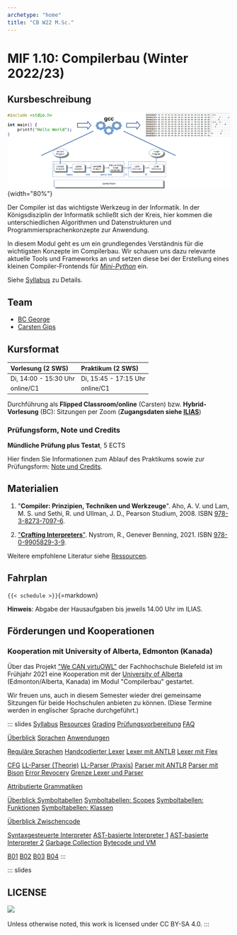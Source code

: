 ```yaml
---
archetype: "home"
title: "CB W22 M.Sc."
---
```



# MIF 1.10: Compilerbau (Winter 2022/23)

## Kursbeschreibung

![](admin/images/architektur_cb.png){width="80%"}

Der Compiler ist das wichtigste Werkzeug in der Informatik. In der Königsdisziplin der
Informatik schließt sich der Kreis, hier kommen die unterschiedlichen Algorithmen und
Datenstrukturen und Programmiersprachenkonzepte zur Anwendung.

In diesem Modul geht es um ein grundlegendes Verständnis für die wichtigsten Konzepte
im Compilerbau. Wir schauen uns dazu relevante aktuelle Tools und Frameworks an und
setzen diese bei der Erstellung eines kleinen Compiler-Frontends für [_Mini-Python_] ein.

Siehe [Syllabus](admin/syllabus.md) zu Details.

[_Mini-Python_]: https://github.com/Compiler-CampusMinden/Mini-Python-Builder


## Team

-   [BC George](https://www.hsbi.de/minden/ueber-uns/personenverzeichnis/birgit-christina-george)
-   [Carsten Gips](https://www.hsbi.de/minden/ueber-uns/personenverzeichnis/carsten-gips)


## Kursformat

| Vorlesung (2 SWS)     | Praktikum (2 SWS)     |
|:----------------------|:----------------------|
| Di, 14:00 - 15:30 Uhr | Di, 15:45 - 17:15 Uhr |
| online/C1             | online/C1             |

Durchführung als **Flipped Classroom/online** (Carsten) bzw. **Hybrid-Vorlesung** (BC):
Sitzungen per Zoom (**Zugangsdaten siehe [ILIAS]**)

[ILIAS]: https://www.hsbi.de/elearning/goto.php?target=crs_1117243&client_id=FH-Bielefeld

### Prüfungsform, Note und Credits

**Mündliche Prüfung plus Testat**, 5 ECTS

Hier finden Sie Informationen zum Ablauf des Praktikums sowie zur Prüfungsform:
[Note und Credits](admin/grading.md).


## Materialien

1.  "**Compiler: Prinzipien, Techniken und Werkzeuge**".
    Aho, A. V. und Lam, M. S. und Sethi, R. und Ullman, J. D., Pearson Studium, 2008.
    ISBN [978-3-8273-7097-6](https://fhb-bielefeld.digibib.net/openurl?isbn=978-3-8273-7097-6).

2.  ["**Crafting Interpreters**"](https://github.com/munificent/craftinginterpreters).
    Nystrom, R., Genever Benning, 2021.
    ISBN [978-0-9905829-3-9](https://fhb-bielefeld.digibib.net/openurl?isbn=978-0-9905829-3-9).

Weitere empfohlene Literatur siehe [Ressourcen](admin/resources.md).


## Fahrplan

`{{< schedule >}}`{=markdown}

**Hinweis**: Abgabe der Hausaufgaben bis jeweils 14.00 Uhr im ILIAS.


## Förderungen und Kooperationen

### Kooperation mit University of Alberta, Edmonton (Kanada)

Über das Projekt ["We CAN virtuOWL"] der Fachhochschule Bielefeld ist im Frühjahr 2021 eine
Kooperation mit der [University of Alberta] (Edmonton/Alberta, Kanada) im Modul "Compilerbau"
gestartet.

Wir freuen uns, auch in diesem Semester wieder drei gemeinsame Sitzungen für beide
Hochschulen anbieten zu können. (Diese Termine werden in englischer Sprache durchgeführt.)

["We CAN virtuOWL"]: https://www.uni-bielefeld.de/international/profil/netzwerk/alberta-owl/we-can-virtuowl/
[University of Alberta]: https://www.hsbi.de/en/international-office/alberta-owl-cooperation


<!-- reference to all markdown pages used in the current semester (to be replaced using a proper schedule table) -->
::: slides
[Syllabus](admin/syllabus.md)
[Resources](admin/resources.md)
[Grading](admin/grading.md)
[Prüfungsvorbereitung](admin/exams.md)
[FAQ](admin/faq.md)

[Überblick](lecture/intro/overview.md)
[Sprachen](lecture/intro/languages.md)
[Anwendungen](lecture/intro/applications.md)

[Reguläre Sprachen](lecture/frontend/lexing/regular.md)
[](lecture/frontend/lexing/table.md)
[Handcodierter Lexer](lecture/frontend/lexing/recursive.md)
[Lexer mit ANTLR](lecture/frontend/lexing/antlr-lexing.md)
[Lexer mit Flex](lecture/frontend/lexing/flex.md)

[CFG](lecture/frontend/parsing/cfg.md)
[LL-Parser (Theorie)](lecture/frontend/parsing/ll-parser-theory.md)
[LL-Parser (Praxis)](lecture/frontend/parsing/ll-parser-impl.md)
[](lecture/frontend/parsing/ll-advanced.md)
[Parser mit ANTLR](lecture/frontend/parsing/antlr-parsing.md)
[Parser mit Bison](lecture/frontend/parsing/bison.md)
[](lecture/frontend/parsing/lr-parser1.md)
[](lecture/frontend/parsing/lr-parser2.md)
[](lecture/frontend/parsing/parsercombinator.md)
[Error Revocery](lecture/frontend/parsing/recovery.md)
[Grenze Lexer und Parser](lecture/frontend/parsing/finalwords.md)

[Attributierte Grammatiken](lecture/frontend/semantics/attribgrammars.md)

[Überblick Symboltabellen](lecture/frontend/semantics/symboltables/intro-symbtab.md)
[Symboltabellen: Scopes](lecture/frontend/semantics/symboltables/scopes.md)
[Symboltabellen: Funktionen](lecture/frontend/semantics/symboltables/functions.md)
[Symboltabellen: Klassen](lecture/frontend/semantics/symboltables/classes.md)

[Überblick Zwischencode](lecture/intermediate/intro-ir.md)
[](lecture/intermediate/llvm-ir.md)

<!-- [Mini-Python (Builder)](lecture/backend/minipython-builder.md) -->

[Syntaxgesteuerte Interpreter](lecture/backend/interpretation/syntaxdriven.md)
[AST-basierte Interpreter 1](lecture/backend/interpretation/astdriven-part1.md)
[AST-basierte Interpreter 2](lecture/backend/interpretation/astdriven-part2.md)
[Garbage Collection](lecture/backend/interpretation/gc.md)
[Bytecode und VM](lecture/backend/interpretation/vm.md)

[](lecture/backend/optimization.md)
[](lecture/backend/machinecode.md)

[B01](homework/sheet01.md)
[B02](homework/sheet02.md)
[B03](homework/sheet03.md)
[B04](homework/sheet04.md)
:::







<!-- DO NOT REMOVE - THIS IS A LAST SLIDE TO INDICATE THE LICENSE AND POSSIBLE EXCEPTIONS (IMAGES, ...). -->
::: slides
## LICENSE
![](https://licensebuttons.net/l/by-sa/4.0/88x31.png)

Unless otherwise noted, this work is licensed under CC BY-SA 4.0.
:::
